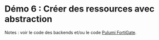 # Démo 6 : Créer des ressources avec abstraction

Notes : voir le code des backends et/ou le code [Pulumi FortiGate](https://github.com/juhnny5/pulumi-fortigate-example).
